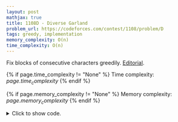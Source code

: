 ```yaml
---
layout: post
mathjax: true
title: 1108D - Diverse Garland
problem_url: https://codeforces.com/contest/1108/problem/D
tags: greedy, implementation
memory_complexity: O(n)
time_complexity: O(n)
---
```


Fix blocks of consecutive characters greedily.
[Editorial](https://codeforces.com/blog/entry/64751).


{% if page.time_complexity != "None" %}
Time complexity: ${{ page.time_complexity }}$
{% endif %}

{% if page.memory_complexity != "None" %}
Memory complexity: ${{ page.memory_complexity }}$
{% endif %}

<details>
<summary>
<p style="display:inline">Click to show code.</p>
</summary>
```cpp
{% raw %}
using namespace std;
using ll = long long;
using ii = pair<int, int>;
using vi = vector<int>;
char mex(string alpha, vector<char> prohibited)
{
    for (auto c : alpha)
        if (find(begin(prohibited), end(prohibited), c) == prohibited.end())
            return c;
    return 0;
}
int solve(string &s)
{
    int i = 0, n = (int)(s).size(), ans = 0;
    s += " ";
    while (i < n)
    {
        int j = i + 1;
        while (j < n and s[i] == s[j])
            ++j;
        if (j - i > 1)
        {
            for (int k = i + 1; k < j - 1; k += 2)
                s[k] = mex("RGB", {s[i]}), ans++;
            if ((j - i) % 2 == 0)
                s[j - 1] = mex("RGB", {s[i], s[j]}), ans++;
        }
        i = j;
    }
    s.pop_back();
    return ans;
}
int main(void)
{
    ios::sync_with_stdio(false), cin.tie(NULL);
    int n;
    string s;
    cin >> n >> s;
    cout << solve(s) << endl;
    cout << s << endl;
    return 0;
}

{% endraw %}
```
</details>

